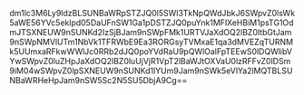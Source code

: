dm1lc3M6Ly9ldzBLSUNBaWRpSTZJQ0l5SWl3TkNpQWdJbkJ6SWpvZ0lsWk5aWE56YVc5eklpd05DaUFnSW1Ga1pDSTZJQ0puYnk1MFlXeHBiM1psTG1OdmJTSXNEUW9nSUNKd2IzSjBJam9nSWpFMk1URTVJaXdOQ2lBZ0ltbGtJam9nSWpNMVlUTm1NbVk1TFRWbE9Ea3RORGsyTVMxaE1qa3dMVEZqTURNMk5UUmxaRFkwWWlJc0RRb2dJQ0poYVdRaU9pQWlOalFpTEEwS0lDQWlibVYwSWpvZ0luZHpJaXdOQ2lBZ0luUjVjR1VpT2lBaWJtOXVaU0lzRFFvZ0lDSm9iM04wSWpvZ0lpSXNEUW9nSUNKd1lYUm9Jam9nSWk5eVlYa2lMQTBLSUNBaWRHeHpJam9nSW5Sc2N5SU5DbjA9Cg==
